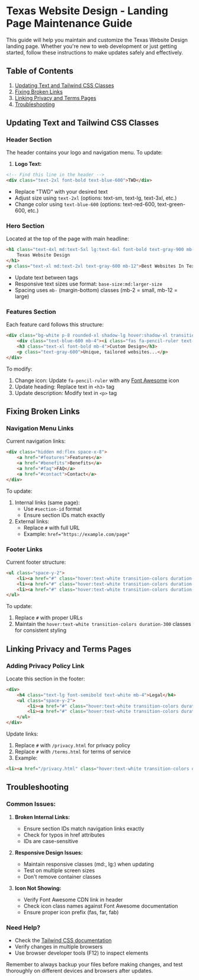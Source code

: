 # Texas Website Design - Landing Page Maintenance Guide

This guide will help you maintain and customize the Texas Website Design landing page. Whether you're new to web development or just getting started, follow these instructions to make updates safely and effectively.

## Table of Contents
1. [Updating Text and Tailwind CSS Classes](#updating-text-and-tailwind-css-classes)
2. [Fixing Broken Links](#fixing-broken-links)
3. [Linking Privacy and Terms Pages](#linking-privacy-and-terms-pages)
4. [Troubleshooting](#troubleshooting)

## Updating Text and Tailwind CSS Classes

### Header Section
The header contains your logo and navigation menu. To update:

1. **Logo Text:**
```html
<!-- Find this line in the header -->
<div class="text-2xl font-bold text-blue-600">TWD</div>
```
- Replace "TWD" with your desired text
- Adjust size using `text-2xl` (options: text-sm, text-lg, text-3xl, etc.)
- Change color using `text-blue-600` (options: text-red-600, text-green-600, etc.)

### Hero Section
Located at the top of the page with main headline:

```html
<h1 class="text-4xl md:text-5xl lg:text-6xl font-bold text-gray-900 mb-6 leading-tight">
    Texas Website Design
</h1>
<p class="text-xl md:text-2xl text-gray-600 mb-12">Best Websites In Texas</p>
```
- Update text between tags
- Responsive text sizes use format: `base-size:md:larger-size`
- Spacing uses `mb-` (margin-bottom) classes (mb-2 = small, mb-12 = large)

### Features Section
Each feature card follows this structure:
```html
<div class="bg-white p-8 rounded-xl shadow-lg hover:shadow-xl transition-shadow duration-300">
    <div class="text-blue-600 mb-4"><i class="fas fa-pencil-ruler text-3xl"></i></div>
    <h3 class="text-xl font-bold mb-4">Custom Design</h3>
    <p class="text-gray-600">Unique, tailored websites...</p>
</div>
```
To modify:
1. Change icon: Update `fa-pencil-ruler` with any [Font Awesome](https://fontawesome.com/icons) icon
2. Update heading: Replace text in `<h3>` tag
3. Update description: Modify text in `<p>` tag

## Fixing Broken Links

### Navigation Menu Links
Current navigation links:
```html
<div class="hidden md:flex space-x-8">
    <a href="#features">Features</a>
    <a href="#benefits">Benefits</a>
    <a href="#faq">FAQ</a>
    <a href="#contact">Contact</a>
</div>
```
To update:
1. Internal links (same page):
   - Use `#section-id` format
   - Ensure section IDs match exactly
2. External links:
   - Replace `#` with full URL
   - Example: `href="https://example.com/page"`

### Footer Links
Current footer structure:
```html
<ul class="space-y-2">
    <li><a href="#" class="hover:text-white transition-colors duration-300">Web Design</a></li>
    <li><a href="#" class="hover:text-white transition-colors duration-300">Development</a></li>
    <li><a href="#" class="hover:text-white transition-colors duration-300">SEO</a></li>
</ul>
```
To update:
1. Replace `#` with proper URLs
2. Maintain the `hover:text-white transition-colors duration-300` classes for consistent styling

## Linking Privacy and Terms Pages

### Adding Privacy Policy Link
Locate this section in the footer:
```html
<div>
    <h4 class="text-lg font-semibold text-white mb-4">Legal</h4>
    <ul class="space-y-2">
        <li><a href="#" class="hover:text-white transition-colors duration-300">Privacy Policy</a></li>
        <li><a href="#" class="hover:text-white transition-colors duration-300">Terms of Service</a></li>
    </ul>
</div>
```
Update links:
1. Replace `#` with `/privacy.html` for privacy policy
2. Replace `#` with `/terms.html` for terms of service
3. Example:
```html
<li><a href="/privacy.html" class="hover:text-white transition-colors duration-300">Privacy Policy</a></li>
```

## Troubleshooting

### Common Issues:

1. **Broken Internal Links:**
   - Ensure section IDs match navigation links exactly
   - Check for typos in href attributes
   - IDs are case-sensitive

2. **Responsive Design Issues:**
   - Maintain responsive classes (md:, lg:) when updating
   - Test on multiple screen sizes
   - Don't remove container classes

3. **Icon Not Showing:**
   - Verify Font Awesome CDN link in header
   - Check icon class names against Font Awesome documentation
   - Ensure proper icon prefix (fas, far, fab)

### Need Help?
- Check the [Tailwind CSS documentation](https://tailwindcss.com/docs)
- Verify changes in multiple browsers
- Use browser developer tools (F12) to inspect elements

Remember to always backup your files before making changes, and test thoroughly on different devices and browsers after updates.